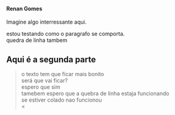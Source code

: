 #### Renan Gomes

Imagine algo interressante aqui. 

estou testando como o paragrafo se comporta.      
quedra de linha tambem 


## Aqui é a segunda parte 

> o texto tem que ficar mais bonito   
> será que vai ficar?  
> espero que sim  
> tamebem espero que a quebra de linha estaja funcionando   
> se estiver colado nao funcionou  
< 
